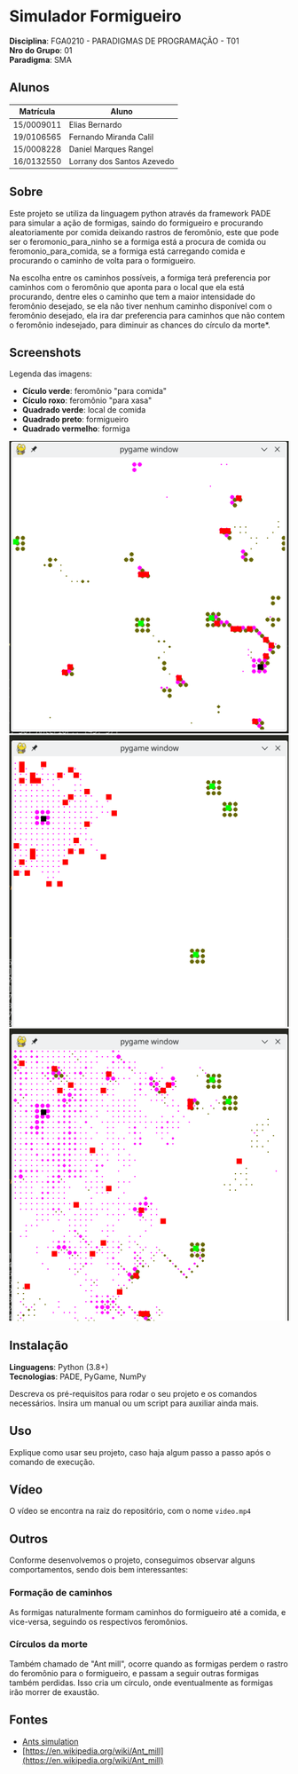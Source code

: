 # Simulador Formigueiro

**Disciplina**: FGA0210 - PARADIGMAS DE PROGRAMAÇÃO - T01 <br>
**Nro do Grupo**: 01<br>
**Paradigma**: SMA<br>

## Alunos
|Matrícula | Aluno |
| -- | -- |
| 15/0009011  |  Elias Bernardo |
| 19/0106565  |  Fernando Miranda Calil |
| 15/0008228  |  Daniel Marques Rangel |
| 16/0132550  |  Lorrany dos Santos Azevedo |

## Sobre 

  Este projeto se utiliza da linguagem python através da framework PADE para simular a ação de formigas, saindo do formigueiro e procurando aleatoriamente por comida deixando rastros de feromônio, este que pode ser o feromonio_para_ninho se a formiga está a procura de comida ou feromonio_para_comida, se a formiga está carregando comida e procurando o caminho de volta para o formigueiro. 

  Na escolha entre os caminhos possíveis, a formiga terá preferencia por caminhos com o feromônio que aponta para o local que ela está procurando, dentre eles o caminho que tem a maior intensidade do feromônio desejado, se ela não tiver nenhum caminho disponível com o feromônio desejado, ela ira dar preferencia para caminhos que não contem o feromônio indesejado, para diminuir as chances do círculo da morte*.


## Screenshots

Legenda das imagens:

- __Cículo verde__: feromônio "para comida" 
- __Cículo roxo__: feromônio "para xasa" 
- __Quadrado verde__: local de comida
- __Quadrado preto__: formigueiro
- __Quadrado vermelho__: formiga

![](./assets/img3.png)
![](./assets/img2.png)
![](./assets/img1.png)

## Instalação 
**Linguagens**: Python (3.8+)<br>
**Tecnologias**: PADE, PyGame, NumPy<br>

Descreva os pré-requisitos para rodar o seu projeto e os comandos necessários.
Insira um manual ou um script para auxiliar ainda mais.

## Uso 
Explique como usar seu projeto, caso haja algum passo a passo após o comando de execução.

## Vídeo

O vídeo se encontra na raiz do repositório, com o nome `video.mp4`

## Outros 

Conforme desenvolvemos o projeto, conseguimos observar alguns comportamentos, sendo dois bem interessantes:

### Formação de caminhos 

As formigas naturalmente formam caminhos do formigueiro até a comida, e vice-versa, seguindo os respectivos feromônios. 

### Círculos da morte

Também chamado de "Ant mill", ocorre quando as formigas perdem o rastro do feromônio para o formigueiro, e passam a seguir outras formigas também perdidas. Isso cria um círculo, onde eventualmente as formigas irão morrer de exaustão.

## Fontes

- [Ants simulation](https://www.youtube.com/watch?v=81GQNPJip2Y)
- [https://en.wikipedia.org/wiki/Ant_mill](https://en.wikipedia.org/wiki/Ant_mill)
